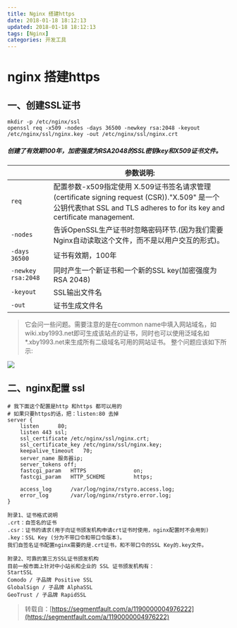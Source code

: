 ```yaml
---
title: Nginx 搭建https
date: 2018-01-18 18:12:13
updated: 2018-01-18 18:12:13
tags: [Nginx]
categories: 开发工具
---
```

# nginx 搭建https

## 一、创建SSL证书
```
mkdir -p /etc/nginx/ssl
openssl req -x509 -nodes -days 36500 -newkey rsa:2048 -keyout /etc/nginx/ssl/nginx.key -out /etc/nginx/ssl/nginx.crt
```

##### 创建了有效期100年，加密强度为RSA2048的SSL密钥key和X509证书文件。
||参数说明:|
|--|--|
|`req`| 配置参数-x509指定使用 X.509证书签名请求管理(certificate signing request (CSR))."X.509" 是一个公钥代表that SSL and TLS adheres to for its key and certificate management.|
|`-nodes`| 告诉OpenSSL生产证书时忽略密码环节.(因为我们需要Nginx自动读取这个文件，而不是以用户交互的形式)。|
|`-days 36500`| 证书有效期，100年|
|`-newkey rsa:2048`| 同时产生一个新证书和一个新的SSL key(加密强度为RSA 2048)
|`-keyout`|SSL输出文件名|
|`-out`|证书生成文件名|
> 它会问一些问题。需要注意的是在common name中填入网站域名，如wiki.xby1993.net即可生成该站点的证书，同时也可以使用泛域名如*.xby1993.net来生成所有二级域名可用的网站证书。
整个问题应该如下所示:

![](/upload/images/78490.png)

## 二、nginx配置 ssl
```
# 我下面这个配置是http 和https 都可以用的
# 如果只要https的话，把：listen:80 去掉
server {
	listen      80;
	listen 443 ssl;
	ssl_certificate /etc/nginx/ssl/nginx.crt;
	ssl_certificate_key /etc/nginx/ssl/nginx.key;
	keepalive_timeout   70;
	server_name 服务器ip;
	server_tokens off;
	fastcgi_param   HTTPS               on;
	fastcgi_param   HTTP_SCHEME         https;

	access_log      /var/log/nginx/rstyro.access.log;
	error_log       /var/log/nginx/rstyro.error.log;
}

```


```
附录1、证书格式说明
.crt：自签名的证书
.csr：证书的请求(用于向证书颁发机构申请crt证书时使用，nginx配置时不会用到)
.key：SSL Key (分为不带口令和带口令版本)。
我们自签名证书配置nginx需要的是.crt证书，和不带口令的SSL Key的.key文件。
```

```
附录2、可靠的第三方SSL证书颁发机构
目前一般市面上针对中小站长和企业的 SSL 证书颁发机构有：
StartSSL
Comodo / 子品牌 Positive SSL
GlobalSign / 子品牌 AlphaSSL
GeoTrust / 子品牌 RapidSSL
```

> 转载自：[https://segmentfault.com/a/1190000004976222](https://segmentfault.com/a/1190000004976222)